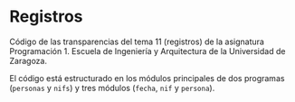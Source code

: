 # Registros

Código de las transparencias del tema 11 (registros) de la asignatura Programación 1. Escuela de Ingeniería y Arquitectura de la Universidad de Zaragoza.

El código está estructurado en los módulos principales de dos programas (`personas` y `nifs`) y tres módulos (`fecha`, `nif` y `persona`).
